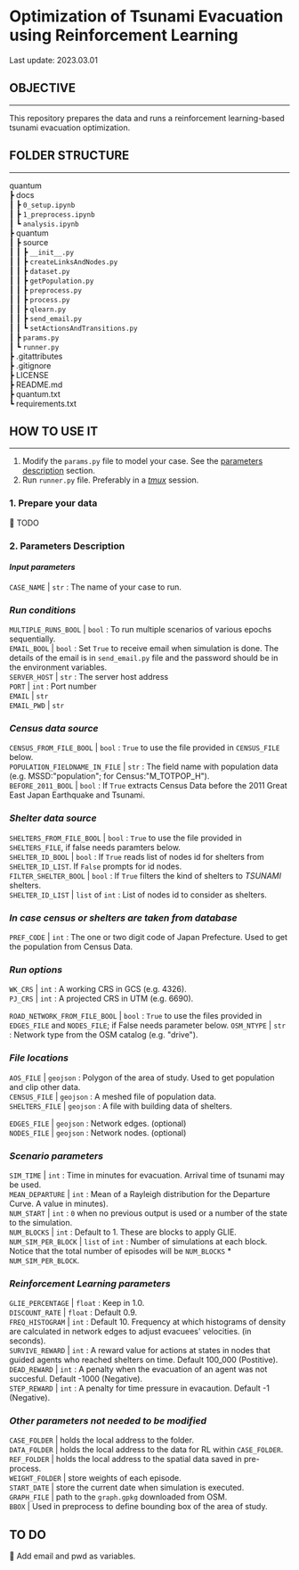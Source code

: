 # **Optimization of Tsunami Evacuation using Reinforcement Learning**

Last update: 2023.03.01

## **OBJECTIVE**

---

This repository prepares the data and runs a reinforcement learning-based tsunami evacuation optimization.

## **FOLDER STRUCTURE**

---
quantum  
 ┣ docs  
 ┃ ┣ `0_setup.ipynb`  
 ┃ ┣ `1_preprocess.ipynb`  
 ┃ ┗ `analysis.ipynb`  
 ┣ quantum  
 ┃ ┣ source  
 ┃ ┃ ┣ `__init__.py`  
 ┃ ┃ ┣ `createLinksAndNodes.py`  
 ┃ ┃ ┣ `dataset.py`  
 ┃ ┃ ┣ `getPopulation.py`  
 ┃ ┃ ┣ `preprocess.py`  
 ┃ ┃ ┣ `process.py`  
 ┃ ┃ ┣ `qlearn.py`  
 ┃ ┃ ┣ `send_email.py`  
 ┃ ┃ ┗ `setActionsAndTransitions.py`  
 ┃ ┣ `params.py`  
 ┃ ┗ `runner.py`  
 ┣ .gitattributes  
 ┣ .gitignore  
 ┣ LICENSE  
 ┣ README.md  
 ┣ quantum.txt  
 ┗ requirements.txt  

## **HOW TO USE IT**

---

<!-- 1. Use `0_setup.ipynb` to [prepare your data](#prepare). -->
1. Modify the `params.py` file to model your case. See the [parameters description](#par_description) section.
2. Run `runner.py` file. Preferably in a *[tmux](https://github.com/tmux/tmux/wiki)* session.

<a id='prepare'></a>

### **1. Prepare your data**

:stop_sign: TODO

<a id='par_description'></a>

### **2. Parameters Description**

#### ***Input parameters***

`CASE_NAME` | `str` : The name of your case to run.  

### ***Run conditions***

`MULTIPLE_RUNS_BOOL` | `bool` : To run multiple scenarios of various epochs sequentially.  
`EMAIL_BOOL` | `bool` : Set `True` to receive email when simulation is done. The details of the email is in `send_email.py` file and the password should be in the environment variables.  
`SERVER_HOST` | `str` : The server host address  
`PORT` | `int` : Port number  
`EMAIL` | `str`  
`EMAIL_PWD` | `str`  

### ***Census data source***
`CENSUS_FROM_FILE_BOOL` | `bool` : `True` to use the file provided in `CENSUS_FILE` below.  
`POPULATION_FIELDNAME_IN_FILE` | `str` : The field name with population data (e.g. MSSD:"population"; for Census:"M_TOTPOP_H").  
`BEFORE_2011_BOOL` | `bool` : If `True` extracts Census Data before the 2011 Great East Japan Earthquake and Tsunami.  

### ***Shelter data source***
`SHELTERS_FROM_FILE_BOOL` | `bool` : `True` to use the file provided in `SHELTERS_FILE`, if false needs paramters below.  
`SHELTER_ID_BOOL` | `bool` : If `True` reads list of nodes id for shelters from `SHELTER_ID_LIST`. If `False` prompts for id nodes.  
`FILTER_SHELTER_BOOL` | `bool` : If `True` filters the kind of shelters to *TSUNAMI* shelters.  
`SHELTER_ID_LIST` | `list` of `int` : List of nodes id to consider as shelters.  

### ***In case census or shelters are taken from database***
`PREF_CODE` | `int` : The one or two digit code of Japan Prefecture. Used to get the population from Census Data.  

### ***Run options***
`WK_CRS` | `int` : A working CRS in GCS (e.g. 4326).  
`PJ_CRS` | `int` : A projected CRS in UTM (e.g. 6690).  

`ROAD_NETWORK_FROM_FILE_BOOL` | `bool` : `True` to use the files provided in `EDGES_FILE` and `NODES_FILE`; if False needs parameter below. 
`OSM_NTYPE` | `str` : Network type from the OSM catalog (e.g. "drive").  

### ***File locations***
`AOS_FILE` | `geojson` : Polygon of the area of study. Used to get population and clip other data.  
`CENSUS_FILE` | `geojson` : A meshed file of population data.  
`SHELTERS_FILE` | `geojson` : A file with building data of shelters.  
<!-- `MESH_FILE` | `geojson` : Mesh4 file of the area of study.   -->
<!-- `TOWN_FILE` | `geojson` : Polygon file of administrative boudaries. -->
`EDGES_FILE` | `geojson` : Network edges. (optional)  
`NODES_FILE` | `geojson` : Network nodes. (optional)  

### ***Scenario parameters***
`SIM_TIME` | `int` : Time in minutes for evacuation. Arrival time of tsunami may be used.  
`MEAN_DEPARTURE` | `int` : Mean of a Rayleigh distribution for the Departure Curve. A value in minutes).  
`NUM_START` | `int` : `0` when no previous output is used or a number of the state to the simulation.  
`NUM_BLOCKS` | `int` : Default to 1. These are blocks to apply GLIE.  
`NUM_SIM_PER_BLOCK` | `list` of `int` : Number of simulations at each block. Notice that the total number of episodes will be `NUM_BLOCKS` * `NUM_SIM_PER_BLOCK`.  

### ***Reinforcement Learning parameters***
`GLIE_PERCENTAGE` | `float` : Keep in 1.0.  
`DISCOUNT_RATE` | `float` : Default 0.9.  
`FREQ_HISTOGRAM` | `int` : Default 10. Frequency at which histograms of density are calculated in network edges to adjust evacuees' velocities. (in seconds).  
`SURVIVE_REWARD` | `int` : A reward value for actions at states in nodes that guided agents who reached shelters on time. Default 100_000 (Postitive).  
`DEAD_REWARD` | `int` : A penalty when the evacuation of an agent was not succesful. Default -1000 (Negative).  
`STEP_REWARD` | `int` : A penalty for time pressure in evacaution. Default -1 (Negative).  

### ***Other parameters not needed to be modified***
`CASE_FOLDER` | holds the local address to the folder.  
`DATA_FOLDER` | holds the local address to the data for RL within `CASE_FOLDER`.  
`REF_FOLDER` | holds the local address to the spatial data saved in pre-process.  
`WEIGHT_FOLDER` | store weights of each episode.  
`START_DATE` | store the current date when simulation is executed.  
`GRAPH_FILE` | path to the `graph.gpkg` downloaded from OSM.  
`BBOX` | Used in preprocess to define bounding box of the area of study.  

## **TO DO**

:stop_sign: Add email and pwd as variables.  
